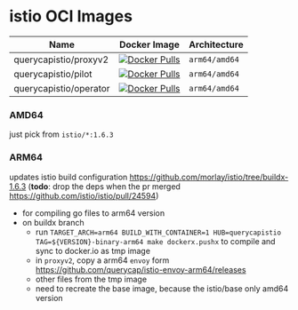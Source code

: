 # istio OCI Images 

| Name | Docker Image | Architecture | 
|------|--------------|--------------|
| querycapistio/proxyv2 | [![Docker Pulls](https://img.shields.io/docker/pulls/querycapistio/proxyv2)](https://hub.docker.com/r/querycapistio/proxyv2) | `arm64/amd64` | 
| querycapistio/pilot | [![Docker Pulls](https://img.shields.io/docker/pulls/querycapistio/pilot)](https://hub.docker.com/r/querycapistio/pilot) | `arm64/amd64` |
| querycapistio/operator | [![Docker Pulls](https://img.shields.io/docker/pulls/querycapistio/operator)](https://hub.docker.com/r/querycapistio/operator) | `arm64/amd64` |

### AMD64 

just pick from `istio/*:1.6.3`

### ARM64

updates istio build configuration <https://github.com/morlay/istio/tree/buildx-1.6.3> (**todo**: drop the deps when the pr merged <https://github.com/istio/istio/pull/24594>)

 * for compiling go files to arm64 version
 * on buildx branch 
    * run `TARGET_ARCH=arm64 BUILD_WITH_CONTAINER=1 HUB=querycapistio TAG=${VERSION}-binary-arm64 make dockerx.pushx` to compile and sync to docker.io as tmp image
    * in `proxyv2`, copy a arm64 `envoy` form <https://github.com/querycap/istio-envoy-arm64/releases>
    * other files from the tmp image
    * need to recreate the base image, because the istio/base only amd64 version